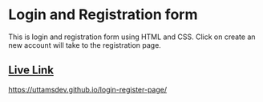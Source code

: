 # Login and Registration form
This is login and registration form using HTML and CSS. Click on create an new account will take to the registration page.

## [Live Link](https://uttamsdev.github.io/login-register-page/)
https://uttamsdev.github.io/login-register-page/
